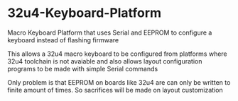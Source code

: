 # 32u4-Keyboard-Platform
Macro Keyboard Platform that uses Serial and EEPROM to configure a keyboard instead of flashing firmware

This allows a 32u4 macro keyboard to be configured from platforms where 32u4 toolchain is not avaiable and also allows layout configuration programs to be made with simple Serial commands


Only problem is that EEPROM on boards like 32u4 are can only be written to finite amount of times. So sacrifices will be made on layout customization
